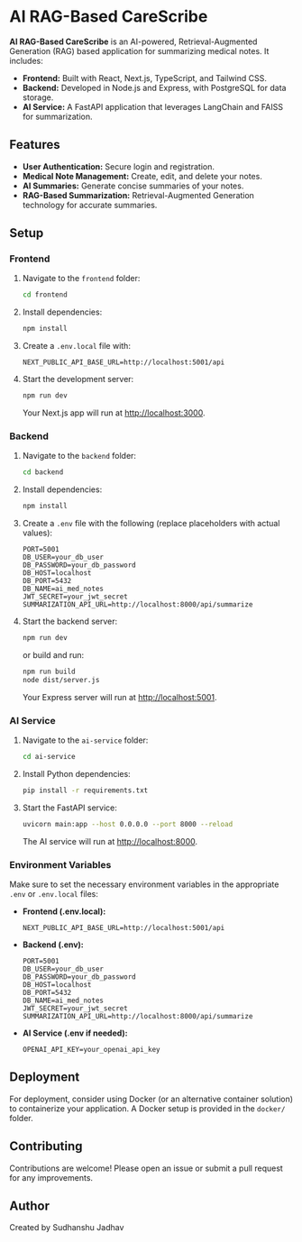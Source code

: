 # AI RAG-Based CareScribe

**AI RAG-Based CareScribe** is an AI-powered, Retrieval-Augmented Generation (RAG) based application for summarizing medical notes. It includes:

- **Frontend:** Built with React, Next.js, TypeScript, and Tailwind CSS.
- **Backend:** Developed in Node.js and Express, with PostgreSQL for data storage.
- **AI Service:** A FastAPI application that leverages LangChain and FAISS for summarization.

## Features

- **User Authentication:** Secure login and registration.
- **Medical Note Management:** Create, edit, and delete your notes.
- **AI Summaries:** Generate concise summaries of your notes.
- **RAG-Based Summarization:** Retrieval-Augmented Generation technology for accurate summaries.

## Setup

### Frontend

1. Navigate to the `frontend` folder:
   ```bash
   cd frontend
   ```
2. Install dependencies:
   ```bash
   npm install
   ```
3. Create a `.env.local` file with:
   ```dotenv
   NEXT_PUBLIC_API_BASE_URL=http://localhost:5001/api
   ```
4. Start the development server:
   ```bash
   npm run dev
   ```
   Your Next.js app will run at [http://localhost:3000](http://localhost:3000).

### Backend

1. Navigate to the `backend` folder:
   ```bash
   cd backend
   ```
2. Install dependencies:
   ```bash
   npm install
   ```
3. Create a `.env` file with the following (replace placeholders with actual values):
   ```dotenv
   PORT=5001
   DB_USER=your_db_user
   DB_PASSWORD=your_db_password
   DB_HOST=localhost
   DB_PORT=5432
   DB_NAME=ai_med_notes
   JWT_SECRET=your_jwt_secret
   SUMMARIZATION_API_URL=http://localhost:8000/api/summarize
   ```
4. Start the backend server:
   ```bash
   npm run dev
   ```
   or build and run:
   ```bash
   npm run build
   node dist/server.js
   ```
   Your Express server will run at [http://localhost:5001](http://localhost:5001).

### AI Service

1. Navigate to the `ai-service` folder:
   ```bash
   cd ai-service
   ```
2. Install Python dependencies:
   ```bash
   pip install -r requirements.txt
   ```
3. Start the FastAPI service:
   ```bash
   uvicorn main:app --host 0.0.0.0 --port 8000 --reload
   ```
   The AI service will run at [http://localhost:8000](http://localhost:8000).

### Environment Variables

Make sure to set the necessary environment variables in the appropriate `.env` or `.env.local` files:

- **Frontend (.env.local):**
  ```dotenv
  NEXT_PUBLIC_API_BASE_URL=http://localhost:5001/api
  ```
- **Backend (.env):**
  ```dotenv
  PORT=5001
  DB_USER=your_db_user
  DB_PASSWORD=your_db_password
  DB_HOST=localhost
  DB_PORT=5432
  DB_NAME=ai_med_notes
  JWT_SECRET=your_jwt_secret
  SUMMARIZATION_API_URL=http://localhost:8000/api/summarize
  ```
- **AI Service (.env if needed):**
  ```dotenv
  OPENAI_API_KEY=your_openai_api_key
  ```

## Deployment

For deployment, consider using Docker (or an alternative container solution) to containerize your application. A Docker setup is provided in the `docker/` folder.

## Contributing

Contributions are welcome! Please open an issue or submit a pull request for any improvements.

## Author

Created by Sudhanshu Jadhav